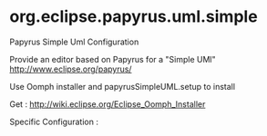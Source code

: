 org.eclipse.papyrus.uml.simple
==============================

Papyrus Simple Uml Configuration

Provide an editor based on Papyrus for a "Simple UMl" 
http://www.eclipse.org/papyrus/

Use Oomph installer and papyrusSimpleUML.setup to install 

Get : http://wiki.eclipse.org/Eclipse_Oomph_Installer

Specific Configuration : 